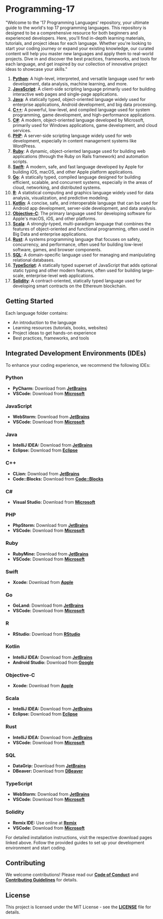 # Programming-17

"Welcome to the '17 Programming Languages' repository, your ultimate guide to the world's top 17 programming languages. This repository is designed to be a comprehensive resource for both beginners and experienced developers. Here, you'll find in-depth learning materials, tutorials, and project ideas for each language. Whether you're looking to start your coding journey or expand your existing knowledge, our curated content will help you master new languages and apply them to real-world projects. Dive in and discover the best practices, frameworks, and tools for each language, and get inspired by our collection of innovative project ideas to showcase your skills."

1. [**Python**](Python.md): A high-level, interpreted, and versatile language used for web development, data analysis, machine learning, and more.
2. [**JavaScript**](JavaScript.md): A client-side scripting language primarily used for building interactive web pages and single-page applications.
3. [**Java**](Java.md): A statically typed, object-oriented language widely used for enterprise applications, Android development, and big data processing.
4. [**C++**](C++.md): A powerful, low-level, and compiled language used for system programming, game development, and high-performance applications.
5. [**C#**](cshrap.md): A modern, object-oriented language developed by Microsoft, primarily used for Windows applications, game development, and cloud services.
6. [**PHP**](PHP.md): A server-side scripting language widely used for web development, especially in content management systems like WordPress.
7. [**Ruby**](Ruby.md): A dynamic, object-oriented language used for building web applications (through the Ruby on Rails framework) and automation scripts.
8. [**Swift**](Swift.md): A modern, safe, and fast language developed by Apple for building iOS, macOS, and other Apple platform applications.
9. [**Go**](Go.md): A statically typed, compiled language designed for building efficient, scalable, and concurrent systems, especially in the areas of cloud, networking, and distributed systems.
10. [**R**](R.md): A statistical computing and graphics language widely used for data analysis, visualization, and predictive modeling.
11. [**Kotlin**](Kotlin.md): A concise, safe, and interoperable language that can be used for Android app development, server-side development, and data analysis.
12. [**Objective-C**](Objective-C.md): The primary language used for developing software for Apple's macOS, iOS, and other platforms.
13. [**Scala**](Scala.md): A strongly-typed, multi-paradigm language that combines the features of object-oriented and functional programming, often used in Big Data and enterprise applications.
14. [**Rust**](Rust.md): A systems programming language that focuses on safety, concurrency, and performance, often used for building low-level software, games, and browser components.
15. [**SQL**](SQL.md): A domain-specific language used for managing and manipulating relational databases.
16. [**TypeScript**](TypeScript.md): A statically typed superset of JavaScript that adds optional static typing and other modern features, often used for building large-scale, enterprise-level web applications.
17. [**Solidity**](Solidity.md): A contract-oriented, statically typed language used for developing smart contracts on the Ethereum blockchain.

## Getting Started
Each language folder contains:
- An introduction to the language
- Learning resources (tutorials, books, websites)
- Project ideas to get hands-on experience
- Best practices, frameworks, and tools

## Integrated Development Environments (IDEs)
To enhance your coding experience, we recommend the following IDEs:

### Python
- **PyCharm:** Download from [**JetBrains**](https://www.jetbrains.com/pycharm/)
- **VSCode:** Download from [**Microsoft**](https://code.visualstudio.com/)

### JavaScript
- **WebStorm:** Download from [**JetBrains**](https://www.jetbrains.com/webstorm/)
- **VSCode:** Download from [**Microsoft**](https://code.visualstudio.com/)

### Java
- **IntelliJ IDEA:** Download from [**JetBrains**](https://www.jetbrains.com/idea/)
- **Eclipse:** Download from [**Eclipse**](https://www.eclipse.org/)

### C++
- **CLion:** Download from [**JetBrains**](https://www.jetbrains.com/clion/)
- **Code::Blocks:** Download from [**Code::Blocks**](http://www.codeblocks.org/)

### C#
- **Visual Studio:** Download from [**Microsoft**](https://visualstudio.microsoft.com/)

### PHP
- **PhpStorm:** Download from [**JetBrains**](https://www.jetbrains.com/phpstorm/)
- **VSCode:** Download from [**Microsoft**](https://code.visualstudio.com/)

### Ruby
- **RubyMine:** Download from [**JetBrains**](https://www.jetbrains.com/ruby/)
- **VSCode:** Download from [**Microsoft**](https://code.visualstudio.com/)

### Swift
- **Xcode:** Download from [**Apple**](https://developer.apple.com/xcode/)

### Go
- **GoLand:** Download from [**JetBrains**](https://www.jetbrains.com/go/)
- **VSCode:** Download from [**Microsoft**](https://code.visualstudio.com/)

### R
- **RStudio:** Download from [**RStudio**](https://www.rstudio.com/)

### Kotlin
- **IntelliJ IDEA:** Download from [**JetBrains**](https://www.jetbrains.com/idea/)
- **Android Studio:** Download from [**Google**](https://developer.android.com/studio)

### Objective-C
- **Xcode:** Download from [**Apple**](https://developer.apple.com/xcode/)

### Scala
- **IntelliJ IDEA:** Download from [**JetBrains**](https://www.jetbrains.com/idea/)
- **Eclipse:** Download from [**Eclipse**](https://www.scala-ide.org/)

### Rust
- **IntelliJ IDEA:** Download from [**JetBrains**](https://www.jetbrains.com/idea/)
- **VSCode:** Download from [**Microsoft**](https://code.visualstudio.com/)

### SQL
- **DataGrip:** Download from [**JetBrains**](https://www.jetbrains.com/datagrip/)
- **DBeaver:** Download from [**DBeaver**](https://dbeaver.io/)

### TypeScript
- **WebStorm:** Download from [**JetBrains**](https://www.jetbrains.com/webstorm/)
- **VSCode:** Download from [**Microsoft**](https://code.visualstudio.com/)

### Solidity
- **Remix IDE:** Use online at [**Remix**](https://remix.ethereum.org/)
- **VSCode:** Download from [**Microsoft**](https://code.visualstudio.com/)


For detailed installation instructions, visit the respective download pages linked above. Follow the provided guides to set up your development environment and start coding.


## Contributing
We welcome contributions! Please read our [**Code of Conduct**](CODE_OF_CONDUCT.md) and [**Contributing Guidelines**](CONTRIBUTING.md) for details.

## License
This project is licensed under the MIT License - see the [**LICENSE**](LICENSE) file for details.
